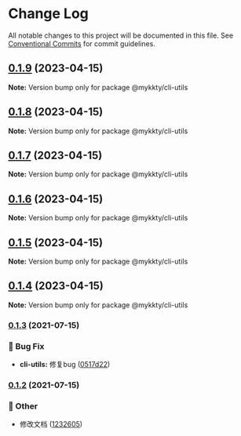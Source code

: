 # Change Log

All notable changes to this project will be documented in this file.
See [Conventional Commits](https://conventionalcommits.org) for commit guidelines.

## [0.1.9](https://github.com/willson-wang/lerna-demo/compare/@mykkty/cli-utils@0.1.8...@mykkty/cli-utils@0.1.9) (2023-04-15)

**Note:** Version bump only for package @mykkty/cli-utils





## [0.1.8](https://github.com/willson-wang/lerna-demo/compare/@mykkty/cli-utils@0.1.7...@mykkty/cli-utils@0.1.8) (2023-04-15)

**Note:** Version bump only for package @mykkty/cli-utils





## [0.1.7](https://github.com/willson-wang/lerna-demo/compare/@mykkty/cli-utils@0.1.6...@mykkty/cli-utils@0.1.7) (2023-04-15)

**Note:** Version bump only for package @mykkty/cli-utils





## [0.1.6](https://github.com/willson-wang/lerna-demo/compare/@mykkty/cli-utils@0.1.5...@mykkty/cli-utils@0.1.6) (2023-04-15)

**Note:** Version bump only for package @mykkty/cli-utils





## [0.1.5](https://github.com/willson-wang/lerna-demo/compare/@mykkty/cli-utils@0.1.4...@mykkty/cli-utils@0.1.5) (2023-04-15)

**Note:** Version bump only for package @mykkty/cli-utils





## [0.1.4](https://github.com/willson-wang/lerna-demo/compare/@mykkty/cli-utils@0.1.3...@mykkty/cli-utils@0.1.4) (2023-04-15)

**Note:** Version bump only for package @mykkty/cli-utils





### [0.1.3](https://github.com/willson-wang/lerna-demo/compare/@mykkty/cli-utils@0.1.2...@mykkty/cli-utils@0.1.3) (2021-07-15)


### :bug: Bug Fix

* **cli-utils:** 修复bug ([0517d22](https://github.com/willson-wang/lerna-demo/commit/0517d22faf729aa0964146ddbdd6619303ee0863))



### [0.1.2](https://github.com/willson-wang/lerna-demo/compare/@mykkty/cli-utils@0.1.1...@mykkty/cli-utils@0.1.2) (2021-07-15)


### :mega: Other

* 修改文档 ([1232605](https://github.com/willson-wang/lerna-demo/commit/12326054a55f9871e05b687c901241b4a65a0d24))
